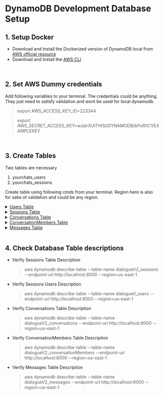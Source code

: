 # DynamoDB Development Database Setup

## 1. Setup Docker

- Download and Install the Dockerized version of DynamoDB local from
  [AWS official resource](https://docs.aws.amazon.com/amazondynamodb/latest/developerguide/DynamoDBLocal.html)
- Download and Install the [AWS CLI](https://docs.aws.amazon.com/cli/latest/userguide/getting-started-install.html)

</br>

## 2. Set AWS Dummy credentials

Add following variables to your terminal. The credentials could be anything. They just need to satisfy validation and wont be used for local dynamodb.

> export AWS_ACCESS_KEY_ID=223344

> export AWS_SECRET_ACCESS_KEY=wJalrXUtTHISI/DYNAMODB/bPxRfiCYEXAMPLEKEY

</br>

## 3. Create Tables

Two tables are necessary

1. yourchats_users
2. yourchats_sessions

Create table using following cmds from your terminal. Region here is also for sake of validation and could be any region.

<details>
<summary><u>Users Table</u></summary>
```
aws dynamodb create-table \
--table-name dialogueV2_users \
--attribute-definitions AttributeName=username,AttributeType=S \
--key-schema AttributeName=username,KeyType=HASH \
--provisioned-throughput ReadCapacityUnits=5,WriteCapacityUnits=5 \
--endpoint-url http://localhost:8000 --region=us-east-1
```
</details>

<details>
<summary><u>Sessions Table</u></summary>
```
aws dynamodb create-table \
--table-name dialogueV2_sessions \
--attribute-definitions AttributeName=sessionid,AttributeType=S \
--key-schema AttributeName=sessionid,KeyType=HASH \
--provisioned-throughput ReadCapacityUnits=5,WriteCapacityUnits=5 \
--endpoint-url http://localhost:8000 --region=us-east-1
```
</details>

<details>
<summary><u>Conversations Table</u></summary>
```
aws dynamodb create-table \
--table-name dialogueV2_conversations \
--attribute-definitions AttributeName=conversationId,AttributeType=S \
--key-schema AttributeName=conversationId,KeyType=HASH \
--provisioned-throughput ReadCapacityUnits=5,WriteCapacityUnits=5 \
--endpoint-url http://localhost:8000 --region=us-east-1
```
</details>

<details>
<summary><u>ConversationMembers Table</u></summary>
```
aws dynamodb create-table \
--table-name dialogueV2_conversationMembers \
--attribute-definitions AttributeName=conversationId,AttributeType=S AttributeName=username,AttributeType=S \
--key-schema AttributeName=conversationId,KeyType=HASH AttributeName=username,KeyType=RANGE \
--provisioned-throughput ReadCapacityUnits=5,WriteCapacityUnits=5 \
--endpoint-url http://localhost:8000 --region=us-east-1
```
</details>

<details>
<summary><u>Messages Table</u></summary>
```
aws dynamodb create-table \
--table-name dialogueV2_messages \
--attribute-definitions AttributeName=conversationId,AttributeType=S AttributeName=messageId,AttributeType=S \
--key-schema AttributeName=conversationId,KeyType=HASH AttributeName=messageId,KeyType=RANGE \
--provisioned-throughput ReadCapacityUnits=5,WriteCapacityUnits=5 \
--endpoint-url http://localhost:8000 --region=us-east-1
```
</details>

</br>

## 4. Check Database Table descriptions

- Verify Sessions Table Description

  > aws dynamodb describe-table --table-name dialogueV2_sessions --endpoint-url http://localhost:8000 --region=us-east-1

- Verify Sessions Users Description

  > aws dynamodb describe-table --table-name dialogueV_users --endpoint-url http://localhost:8000 --region=us-east-1

- Verify Conversations Table Description

  > aws dynamodb describe-table --table-name dialogueV2_conversations --endpoint-url http://localhost:8000 --region=us-east-1

- Verify ConversationMembers Table Description

  > aws dynamodb describe-table --table-name dialogueV2_conversationMembers --endpoint-url http://localhost:8000 --region=us-east-1

- Verify Messages Table Description
  > aws dynamodb describe-table --table-name dialogueV2_messages --endpoint-url http://localhost:8000 --region=us-east-1
